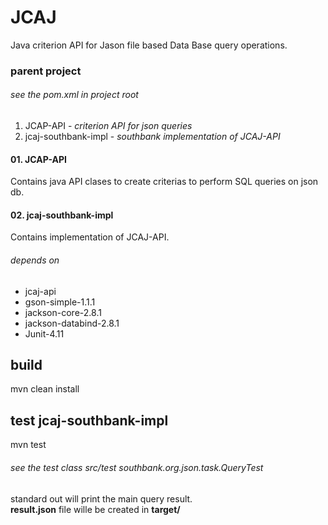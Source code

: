 # JCAJ
Java criterion API for Jason file based Data Base query operations.

### parent project
###### _see the pom.xml in project root_

01. JCAP-API - _criterion API for json queries_
02. jcaj-southbank-impl - _southbank implementation of JCAJ-API_

#### 01. JCAP-API
Contains java API clases to create criterias to perform SQL queries on json db.

#### 02. jcaj-southbank-impl
Contains implementation of JCAJ-API.

###### _depends on_
- jcaj-api
- gson-simple-1.1.1
- jackson-core-2.8.1
- jackson-databind-2.8.1
- Junit-4.11

## build 
mvn clean install

## test jcaj-southbank-impl
mvn test

###### see the test class src/test _southbank.org.json.task.QueryTest_
standard out will print the main query result.
<br>**result.json** file wille be created in **target/** 



